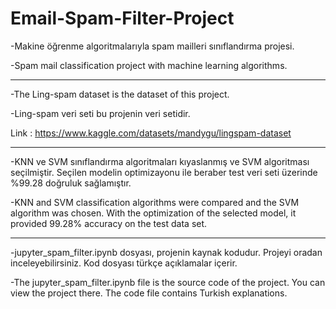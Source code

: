 # Email-Spam-Filter-Project
-Makine öğrenme algoritmalarıyla spam mailleri sınıflandırma projesi.

-Spam mail classification project with machine learning algorithms.

------------------------------------------------------------------

-The Ling-spam dataset is the dataset of this project.

-Ling-spam veri seti bu projenin veri setidir.

Link : https://www.kaggle.com/datasets/mandygu/lingspam-dataset

------------------------------------------------------------------

-KNN ve SVM sınıflandırma algoritmaları kıyaslanmış ve SVM algoritması seçilmiştir. Seçilen modelin optimizayonu ile beraber test veri seti üzerinde %99.28 doğruluk sağlamıştır. 

-KNN and SVM classification algorithms were compared and the SVM algorithm was chosen. With the optimization of the selected model, it provided 99.28% accuracy on the test data set.

------------------------------------------------------------------

-jupyter_spam_filter.ipynb dosyası, projenin kaynak kodudur. Projeyi oradan inceleyebilirsiniz. Kod dosyası türkçe açıklamalar içerir.

-The jupyter_spam_filter.ipynb file is the source code of the project. You can view the project there. The code file contains Turkish explanations.
